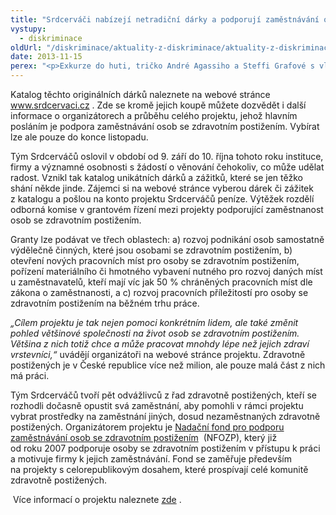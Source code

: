 ```yaml
---
title: "Srdcerváči nabízejí netradiční dárky a podporují zaměstnávání osob s postižením"
vystupy:
  - diskriminace
oldUrl: "/diskriminace/aktuality-z-diskriminace/aktuality-z-diskriminace-2013/srdcervaci-nabizeji-netradicni-darky-a-podporuji-zamestnavani-osob-s-postizenim/"
date: 2013-11-15
perex: "<p>Exkurze do huti, tričko André Agassiho a Steffi Grafové s vlastnoručními podpisy, výroba vlastní cedule ve smaltovně, „bedňákem“ na zkoušku u bratří Ebenů, CD Karla Gotta s autogramem, prohlídka technologických prostor Žižkovské věže, či na chvilku popelářem – to jsou některé z dárků či zážitků, které nabízí netradiční neziskový projekt Srdcerváči. </p>"
---
```


<!-- imported from the old website -->

<p class="align-blok">Katalog těchto originálních dárků naleznete na webové stránce <a title="Otevření do nového okna" href="http://www.srdcervaci.cz/" target="_blank">www.srdcervaci.cz</a> . Zde se kromě jejich koupě můžete dozvědět i další informace o organizátorech a průběhu celého projektu, jehož hlavním posláním je podpora zaměstnávání osob se zdravotním postižením. Vybírat lze ale pouze do konce listopadu.</p><p class="align-blok">Tým Srdcerváčů oslovil v období od 9. září do 10. října tohoto roku instituce, firmy a významné osobnosti s žádostí o věnování čehokoliv, co může udělat radost. Vznikl tak katalog unikátních dárků a zážitků, které se jen těžko shání někde jinde. Zájemci si na webové stránce vyberou dárek či zážitek z katalogu a pošlou na konto projektu Srdcerváčů peníze. Výtěžek rozdělí odborná komise v grantovém řízení mezi projekty podporující zaměstnanost osob se zdravotním postižením. </p><p class="align-blok">Granty lze podávat ve třech oblastech: a) rozvoj podnikání osob samostatně výdělečně činných, které jsou osobami se zdravotním postižením, b) otevření nových pracovních míst pro osoby se zdravotním postižením, pořízení materiálního či hmotného vybavení nutného pro rozvoj daných míst u zaměstnavatelů, kteří mají víc jak 50 % chráněných pracovních míst dle zákona o zaměstnanosti, a c) rozvoj pracovních příležitostí pro osoby se zdravotním postižením na běžném trhu práce.</p><p class="align-blok"><em>„Cílem projektu je tak nejen pomoci konkrétním lidem, ale také změnit pohled většinové společnosti na život osob se zdravotním postižením. Většina z nich totiž chce a může pracovat mnohdy lépe než jejich zdraví vrstevníci,“</em> uvádějí organizátoři na webové stránce projektu. Zdravotně postižených je v České republice více než milion, ale pouze malá část z nich má práci. </p><p class="align-blok">Tým Srdcerváčů tvoří pět odvážlivců z řad zdravotně postižených, kteří se rozhodli dočasně opustit svá zaměstnání, aby pomohli v rámci projektu vybrat prostředky na zaměstnání jiných, dosud nezaměstnaných zdravotně postižených. Organizátorem projektu je <a title="Otevření do nového okna" href="http://www.nfozp.cz/" target="_blank">Nadační fond pro podporu zaměstnávání osob se zdravotním postižením</a>  (NFOZP), který již od roku 2007 podporuje osoby se zdravotním postižením v přístupu k práci a motivuje firmy k jejich zaměstnávání. Fond se zaměřuje především na projekty s celorepublikovým dosahem, které prospívají celé komunitě zdravotně postižených.</p><p> Více informací o projektu naleznete <a title="Otevření do nového okna" href="http://www.srdcervaci.cz/" target="_blank">zde</a> .</p>
